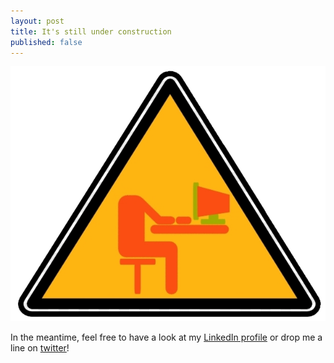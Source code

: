 ```yaml
---
layout: post
title: It's still under construction
published: false
---
```


![Still under construction](../images/under-construction.png)

In the meantime, feel free to have a look at my [LinkedIn profile](https://www.linkedin.com/in/haqiqatkhah/) or drop me a line on [twitter](https://twitter.com/_psyguy)!
